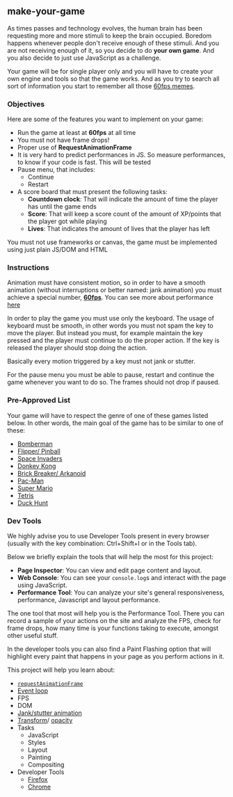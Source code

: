 ## make-your-game

As times passes and technology evolves, the human brain has been requesting
more and more stimuli to keep the brain occupied. Boredom happens whenever
people don't receive enough of these stimuli. And you are not receiving enough
of it, so you decide to do **your own game**. And you also decide to just use
JavaScript as a challenge.

Your game will be for single player only and you will have to create your
own engine and tools so that the game works. And as you try to search all sort
of information you start to remember all those [60fps memes](https://pics.me.me/60-fps-59-fps-35518800.png).

### Objectives

Here are some of the features you want to implement on your game:

- Run the game at least at **60fps** at all time
- You must not have frame drops!
- Proper use of **RequestAnimationFrame**
- It is very hard to predict performances in JS. So measure performances,
  to know if your code is fast. This will be tested
- Pause menu, that includes:
  - Continue
  - Restart
- A score board that must present the following tasks:
  - **Countdown clock**: That will indicate the amount of time the player has until the game ends
  - **Score**: That will keep a score count of the amount of XP/points that the player got while playing
  - **Lives**: That indicates the amount of lives that the player has left

You must not use frameworks or canvas, the game must be implemented using just plain JS/DOM and HTML

### Instructions

Animation must have consistent motion, so in order to have a smooth animation (without interruptions or better named: jank animation) you must achieve a special number, [**60fps**](https://blog.algolia.com/performant-web-animations/). You can see more about performance [here](https://public.01-edu.org/subjects/good-practices/README.md)

In order to play the game you must use only the keyboard. The usage of keyboard must be smooth, in other words you must not spam the key to move the player. But instead you must, for example maintain the key pressed and the player must continue to do the proper action. If the key is released the player should stop doing the action.

Basically every motion triggered by a key must not jank or stutter.

For the pause menu you must be able to pause, restart and continue the game whenever you want to do so. The frames should not drop if paused.

### Pre-Approved List

Your game will have to respect the genre of one of these games listed below. In other words, the main goal of the game has to be similar to one of these:

- [Bomberman](https://en.wikipedia.org/wiki/Super_Bomberman)
- [Flipper/ Pinball](https://en.wikipedia.org/wiki/Pinball)
- [Space Invaders](https://en.wikipedia.org/wiki/Space_Invaders)
- [Donkey Kong](https://en.wikipedia.org/wiki/Donkey_Kong)
- [Brick Breaker/ Arkanoid](https://en.wikipedia.org/wiki/Arkanoid)
- [Pac-Man](https://en.wikipedia.org/wiki/Pac-Man)
- [Super Mario](https://en.wikipedia.org/wiki/Super_Mario)
- [Tetris](https://en.wikipedia.org/wiki/Tetris)
- [Duck Hunt](https://en.wikipedia.org/wiki/Duck_Hunt)

### Dev Tools

We highly advise you to use Developer Tools present in every browser (usually with the key combination: Ctrl+Shift+I or in the Tools tab).

Below we briefly explain the tools that will help the most for this project:

- **Page Inspector**: You can view and edit page content and layout.
- **Web Console**: You can see your `console.log`s and interact with the page using JavaScript.
- **Performance Tool**: You can analyze your site's general responsiveness, performance, Javascript and layout performance.

The one tool that most will help you is the Performance Tool. There you can record a sample of your actions on the site and analyze the FPS, check for frame drops, how many time is your functions taking to execute, amongst other useful stuff.

In the developer tools you can also find a Paint Flashing option that will highlight every paint that happens in your page as you perform actions in it.

This project will help you learn about:

- [`requestAnimationFrame`](https://developer.mozilla.org/en-US/docs/Web/API/window/requestAnimationFrame)
- [Event loop](https://developer.mozilla.org/en-US/docs/Web/JavaScript/EventLoop)
- FPS
- DOM
- [Jank/stutter animation](https://murtada.nl/blog/going-jank-free-achieving-60-fps-smooth-websites)
- [Transform](https://developer.mozilla.org/en-US/docs/Web/CSS/transform)/ [opacity](https://developer.mozilla.org/en-US/docs/Web/CSS/opacity)
- Tasks
  - JavaScript
  - Styles
  - Layout
  - Painting
  - Compositing
- Developer Tools
  - [Firefox](https://developer.mozilla.org/en-US/docs/Learn/Common_questions/What_are_browser_developer_tools)
  - [Chrome](https://developers.google.com/web/tools/chrome-devtools)
